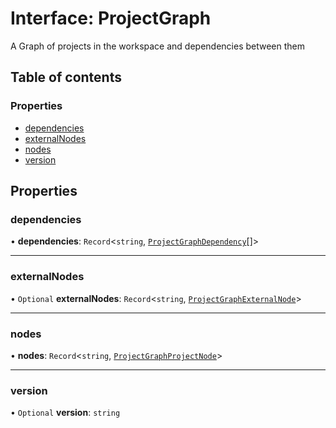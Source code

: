 # Interface: ProjectGraph

A Graph of projects in the workspace and dependencies between them

## Table of contents

### Properties

- [dependencies](../../devkit/documents/ProjectGraph#dependencies)
- [externalNodes](../../devkit/documents/ProjectGraph#externalnodes)
- [nodes](../../devkit/documents/ProjectGraph#nodes)
- [version](../../devkit/documents/ProjectGraph#version)

## Properties

### dependencies

• **dependencies**: `Record`<`string`, [`ProjectGraphDependency`](../../devkit/documents/ProjectGraphDependency)[]\>

---

### externalNodes

• `Optional` **externalNodes**: `Record`<`string`, [`ProjectGraphExternalNode`](../../devkit/documents/ProjectGraphExternalNode)\>

---

### nodes

• **nodes**: `Record`<`string`, [`ProjectGraphProjectNode`](../../devkit/documents/ProjectGraphProjectNode)\>

---

### version

• `Optional` **version**: `string`

